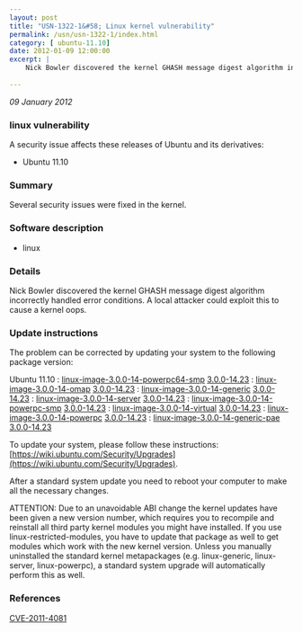 ```yaml
---
layout: post
title: "USN-1322-1&#58; Linux kernel vulnerability"
permalink: /usn/usn-1322-1/index.html
category: [ ubuntu-11.10]
date: 2012-01-09 12:00:00
excerpt: |
    Nick Bowler discovered the kernel GHASH message digest algorithm incorrectly handled error conditions. A local attacker could exploit this to cause a kernel oops. 
    
--- 
```

 
 

*09 January 2012*

### linux vulnerability

A security issue affects these releases of Ubuntu and its derivatives:

* Ubuntu 11.10

### Summary

Several security issues were fixed in the kernel. 

### Software description

* linux 

### Details

Nick Bowler discovered the kernel GHASH message digest algorithm incorrectly handled error conditions. A local attacker could exploit this to cause a kernel oops. 

### Update instructions

The problem can be corrected by updating your system to the following package version:

Ubuntu 11.10
 : [linux-image-3.0.0-14-powerpc64-smp](https://launchpad.net/ubuntu/+source/linux) <span> [3.0.0-14.23](https://launchpad.net/ubuntu/+source/linux/3.0.0-14.23) </span> 
 : [linux-image-3.0.0-14-omap](https://launchpad.net/ubuntu/+source/linux) <span> [3.0.0-14.23](https://launchpad.net/ubuntu/+source/linux/3.0.0-14.23) </span> 
 : [linux-image-3.0.0-14-generic](https://launchpad.net/ubuntu/+source/linux) <span> [3.0.0-14.23](https://launchpad.net/ubuntu/+source/linux/3.0.0-14.23) </span> 
 : [linux-image-3.0.0-14-server](https://launchpad.net/ubuntu/+source/linux) <span> [3.0.0-14.23](https://launchpad.net/ubuntu/+source/linux/3.0.0-14.23) </span> 
 : [linux-image-3.0.0-14-powerpc-smp](https://launchpad.net/ubuntu/+source/linux) <span> [3.0.0-14.23](https://launchpad.net/ubuntu/+source/linux/3.0.0-14.23) </span> 
 : [linux-image-3.0.0-14-virtual](https://launchpad.net/ubuntu/+source/linux) <span> [3.0.0-14.23](https://launchpad.net/ubuntu/+source/linux/3.0.0-14.23) </span> 
 : [linux-image-3.0.0-14-powerpc](https://launchpad.net/ubuntu/+source/linux) <span> [3.0.0-14.23](https://launchpad.net/ubuntu/+source/linux/3.0.0-14.23) </span> 
 : [linux-image-3.0.0-14-generic-pae](https://launchpad.net/ubuntu/+source/linux) <span> [3.0.0-14.23](https://launchpad.net/ubuntu/+source/linux/3.0.0-14.23) </span> 

To update your system, please follow these instructions: [https://wiki.ubuntu.com/Security/Upgrades](https://wiki.ubuntu.com/Security/Upgrades).

After a standard system update you need to reboot your computer to make all the necessary changes.

ATTENTION: Due to an unavoidable ABI change the kernel updates have been given a new version number, which requires you to recompile and reinstall all third party kernel modules you might have installed. If you use linux-restricted-modules, you have to update that package as well to get modules which work with the new kernel version. Unless you manually uninstalled the standard kernel metapackages (e.g. linux-generic, linux-server, linux-powerpc), a standard system upgrade will automatically perform this as well. 

### References

 
 [CVE-2011-4081](http://people.ubuntu.com/~ubuntu-security/cve/CVE-2011-4081)
 


